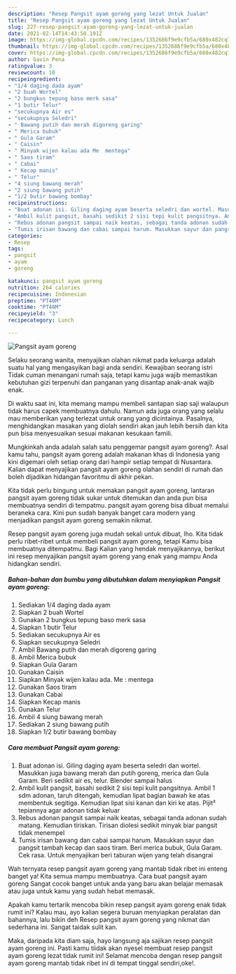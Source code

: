 ```yaml
---
description: "Resep Pangsit ayam goreng yang lezat Untuk Jualan"
title: "Resep Pangsit ayam goreng yang lezat Untuk Jualan"
slug: 227-resep-pangsit-ayam-goreng-yang-lezat-untuk-jualan
date: 2021-02-14T14:43:50.191Z
image: https://img-global.cpcdn.com/recipes/1352686f9e9cfb5a/680x482cq70/pangsit-ayam-goreng-foto-resep-utama.jpg
thumbnail: https://img-global.cpcdn.com/recipes/1352686f9e9cfb5a/680x482cq70/pangsit-ayam-goreng-foto-resep-utama.jpg
cover: https://img-global.cpcdn.com/recipes/1352686f9e9cfb5a/680x482cq70/pangsit-ayam-goreng-foto-resep-utama.jpg
author: Gavin Pena
ratingvalue: 3
reviewcount: 10
recipeingredient:
- "1/4 daging dada ayam"
- "2 buah Wortel"
- "2 bungkus tepung baso merk sasa"
- "1 butir Telur"
- "secukupnya Air es"
- "secukupnya Seledri"
- " Bawang putih dan merah digoreng garing"
- " Merica bubuk"
- " Gula Garam"
- " Caisin"
- " Minyak wijen kalau ada Me  mentega"
- " Saos tiram"
- " Cabai"
- " Kecap manis"
- " Telur"
- "4 siung bawang merah"
- "2 siung bawang putih"
- "1/2 butir bawang bombay"
recipeinstructions:
- "Buat adonan isi. Giling daging ayam beserta seledri dan wortel. Masukkan juga bawang merah dan putih goreng, merica dan Gula Garam. Beri sedikit air es, telur. Blender sampai halus"
- "Ambil kulit pangsit, basahi sedikit 2 sisi tepi kulit pangsitnya. Ambil 1 sdm adonan, taruh ditengah, kemudian lipat bagian bawah ke atas membentuk segitiga. Kemudian lipat sisi kanan dan kiri ke atas. Pijit² tepiannya agar adonan tidak keluar"
- "Rebus adonan pangsit sampai naik keatas, sebagai tanda adonan sudah matang. Kemudian tiriskan. Tirisan diolesi sedikit minyak biar pangsit tidak menempel"
- "Tumis irisan bawang dan cabai sampai harum. Masukkan sayur dan pangsit tambah kecap dan saos tiram. Beri merica bubuk, Gula Garam. Cek rasa. Untuk menyajikan beri taburan wijen yang telah disangrai"
categories:
- Resep
tags:
- pangsit
- ayam
- goreng

katakunci: pangsit ayam goreng 
nutrition: 264 calories
recipecuisine: Indonesian
preptime: "PT40M"
cooktime: "PT48M"
recipeyield: "3"
recipecategory: Lunch

---
```



![Pangsit ayam goreng](https://img-global.cpcdn.com/recipes/1352686f9e9cfb5a/680x482cq70/pangsit-ayam-goreng-foto-resep-utama.jpg)

Selaku seorang wanita, menyajikan olahan nikmat pada keluarga adalah suatu hal yang mengasyikan bagi anda sendiri. Kewajiban seorang istri Tidak cuman menangani rumah saja, tetapi kamu juga wajib memastikan kebutuhan gizi terpenuhi dan panganan yang disantap anak-anak wajib enak.

Di waktu  saat ini, kita memang mampu membeli santapan siap saji walaupun tidak harus capek membuatnya dahulu. Namun ada juga orang yang selalu mau memberikan yang terlezat untuk orang yang dicintainya. Pasalnya, menghidangkan masakan yang diolah sendiri akan jauh lebih bersih dan kita pun bisa menyesuaikan sesuai makanan kesukaan famili. 



Mungkinkah anda adalah salah satu penggemar pangsit ayam goreng?. Asal kamu tahu, pangsit ayam goreng adalah makanan khas di Indonesia yang kini digemari oleh setiap orang dari hampir setiap tempat di Nusantara. Kalian dapat menyajikan pangsit ayam goreng olahan sendiri di rumah dan boleh dijadikan hidangan favoritmu di akhir pekan.

Kita tidak perlu bingung untuk memakan pangsit ayam goreng, lantaran pangsit ayam goreng tidak sukar untuk ditemukan dan anda pun bisa membuatnya sendiri di tempatmu. pangsit ayam goreng bisa dibuat memalui beraneka cara. Kini pun sudah banyak banget cara modern yang menjadikan pangsit ayam goreng semakin nikmat.

Resep pangsit ayam goreng juga mudah sekali untuk dibuat, lho. Kita tidak perlu ribet-ribet untuk membeli pangsit ayam goreng, tetapi Kamu bisa membuatnya ditempatmu. Bagi Kalian yang hendak menyajikannya, berikut ini resep menyajikan pangsit ayam goreng yang enak yang mampu Anda hidangkan sendiri.

<!--inarticleads1-->

##### Bahan-bahan dan bumbu yang dibutuhkan dalam menyiapkan Pangsit ayam goreng:

1. Sediakan 1/4 daging dada ayam
1. Siapkan 2 buah Wortel
1. Gunakan 2 bungkus tepung baso merk sasa
1. Siapkan 1 butir Telur
1. Sediakan secukupnya Air es
1. Siapkan secukupnya Seledri
1. Ambil  Bawang putih dan merah digoreng garing
1. Ambil  Merica bubuk
1. Siapkan  Gula Garam
1. Gunakan  Caisin
1. Siapkan  Minyak wijen kalau ada. Me : mentega
1. Gunakan  Saos tiram
1. Gunakan  Cabai
1. Siapkan  Kecap manis
1. Gunakan  Telur
1. Ambil 4 siung bawang merah
1. Sediakan 2 siung bawang putih
1. Siapkan 1/2 butir bawang bombay




<!--inarticleads2-->

##### Cara membuat Pangsit ayam goreng:

1. Buat adonan isi. Giling daging ayam beserta seledri dan wortel. Masukkan juga bawang merah dan putih goreng, merica dan Gula Garam. Beri sedikit air es, telur. Blender sampai halus
1. Ambil kulit pangsit, basahi sedikit 2 sisi tepi kulit pangsitnya. Ambil 1 sdm adonan, taruh ditengah, kemudian lipat bagian bawah ke atas membentuk segitiga. Kemudian lipat sisi kanan dan kiri ke atas. Pijit² tepiannya agar adonan tidak keluar
1. Rebus adonan pangsit sampai naik keatas, sebagai tanda adonan sudah matang. Kemudian tiriskan. Tirisan diolesi sedikit minyak biar pangsit tidak menempel
1. Tumis irisan bawang dan cabai sampai harum. Masukkan sayur dan pangsit tambah kecap dan saos tiram. Beri merica bubuk, Gula Garam. Cek rasa. Untuk menyajikan beri taburan wijen yang telah disangrai




Wah ternyata resep pangsit ayam goreng yang mantab tidak ribet ini enteng banget ya! Kita semua mampu membuatnya. Cara buat pangsit ayam goreng Sangat cocok banget untuk anda yang baru akan belajar memasak atau juga untuk kamu yang sudah hebat memasak.

Apakah kamu tertarik mencoba bikin resep pangsit ayam goreng enak tidak rumit ini? Kalau mau, ayo kalian segera buruan menyiapkan peralatan dan bahannya, lalu bikin deh Resep pangsit ayam goreng yang nikmat dan sederhana ini. Sangat taidak sulit kan. 

Maka, daripada kita diam saja, hayo langsung aja sajikan resep pangsit ayam goreng ini. Pasti kamu tiidak akan nyesel membuat resep pangsit ayam goreng lezat tidak rumit ini! Selamat mencoba dengan resep pangsit ayam goreng mantab tidak ribet ini di tempat tinggal sendiri,oke!.


